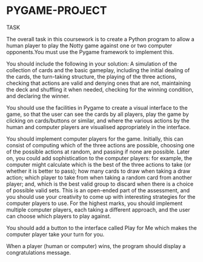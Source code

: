 # PYGAME-PROJECT

TASK

The overall task in this coursework is to create a Python program to allow a human player to play the Notty game against one or two computer opponents.You must use the Pygame framework to implement this.

You should include the following in your solution:
A simulation of the collection of cards and the basic gameplay, including the initial dealing of the cards, the turn-taking structure, the playing of the three actions, checking that actions are valid and denying ones that are not, maintaining the deck and shuffling it when needed, checking for the winning condition, and declaring the winner.


You should use the facilities in Pygame to create a visual interface to the game, so that the user can see the cards by all players, play the game by clicking on cards/buttons or similar, and where the various actions by the human and computer players are visualised appropriately in the interface.


You should implement computer players for the game. Initially, this can consist of computing which of the three actions are possible, choosing one of the possible actions at random, and passing if none are possible. Later on, you could add sophistication to the computer players: for example, the computer might calculate which is the best of the three actions to take (or whether it is better to pass); how many cards to draw when taking a draw action; which player to take from when taking a random card from another player; and, which is the best valid group to discard when there is a choice of possible valid sets. This is an open-ended part of the assessment, and you should use your creativity to come up with interesting strategies for the computer players to use. For the highest marks, you should implement multiple computer players, each taking a different approach, and the user can choose which players to play against.


You should add a button to the interface called Play for Me which makes the computer player take your turn for you.


When a player (human or computer) wins, the program should display a congratulations message.
